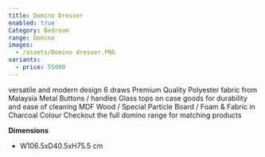 ```yaml
---
title: Domino Dresser
enabled: true
Category: Bedroom
range: Domino
images:
  - /assets/Domino dresser.PNG
variants:
  - price: 55000
---
```

versatile and modern design
6 draws
Premium Quality Polyester fabric from Malaysia
Metal Buttons / handles
Glass tops on case goods for durability and ease of cleaning
MDF Wood / Special Particle Board / Foam & Fabric in Charcoal Colour
Checkout the full domino range for matching products
<br/>


**Dimensions**
* W106.5xD40.5xH75.5 cm